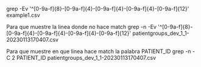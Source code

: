grep -Ev '^[0-9a-f]{8}-[0-9a-f]{4}-[0-9a-f]{4}-[0-9a-f]{4}-[0-9a-f]{12}' example1.csv

Para que muestre la linea donde no hace match
grep -n -Ev '^[0-9a-f]{8}-[0-9a-f]{4}-[0-9a-f]{4}-[0-9a-f]{4}-[0-9a-f]{12}' patientgroups_dev_1_1-20230113170407.csv

Para que muestre en que linea hace match la palabra PATIENT_ID
grep -n -C 2 PATIENT_ID patientgroups_dev_1_1-20230113170407.csv